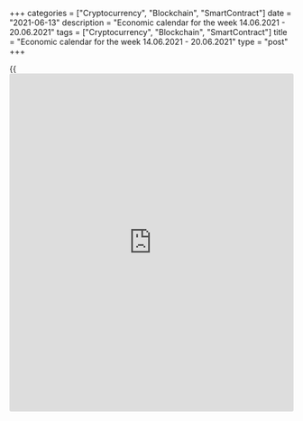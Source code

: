 +++
categories = ["Cryptocurrency", "Blockchain", "SmartContract"]
date = "2021-06-13"
description = "Economic calendar for the week 14.06.2021 - 20.06.2021"
tags = ["Cryptocurrency", "Blockchain", "SmartContract"]
title = "Economic calendar for the week 14.06.2021 - 20.06.2021"
type = "post"
+++

{{<iframe id="large-banner" src="https://www.bounty.group/#slide=8.0" width="100%" height="600" scrolling="no" style="border: 0px solid rgb(216, 221, 230); border-radius: 3px;">}}

2021-06-13

2021-06-13

Economic [calendar](https://www.fintechee.com/web-trader/) for the week 14.06.2021 – 20.06.2021Jana Kane

##  **Review of the main events of the Forex economic [calendar](https://www.fintechee.com/web-trader/) for the
next trading week (14.06.2021 – 20.06.2021)**

 **Trading on key Forex [news](https://www.letsplayfx.com/blog/forex-news-website/): next week we expect the publication of
important macro statistics from the UK, US, Germany, Eurozone, China,
Japan, Canada, New Zealand, Australia, as well as the results of the
meeting of the central banks of the US, Japan, and Switzerland.**

The US dollar strengthened last week, while the DXY dollar index added
40 points over the week. Last week, meetings of the central banks of
Canada and the Eurozone were held, but neither the Bank of Canada nor
the ECB decided to change the parameters of their current monetary
policies, appealing to the instability of the recovery of their regional
economies against the background of the third wave of coronavirus.

It is noteworthy that at the press conference after the ECB meeting last
Thursday, its President Christine Lagarde said that the European economy
is lagging behind the American in recovery. In the US, annual inflation
in May jumped to 5%, the highest in nearly 13 years, while inflation in
the Eurozone is only 2%.

Now the focus of [investor](https://www.fintechee.com/tutorial-for-forex-trading/investor-mode/) attention is shifting to next week's Fed
meeting, at which the central bank officials are likely to also keep
loose monetary [policy](https://www.fintechee.com/policy/) in place. The Fed has maintained its key rate at
0.25% since March 2020, purchasing at least $120 billion in government
bonds and mortgage bonds every month since June 2020.

Nevertheless, the opinions of market participants regarding the short-
term prospects of the dollar after the Fed meeting were divided.
Approximately half of them believe that the Fed's decision and its
statement, which may contain a signal that the discussion of the
stimulus reduction will begin earlier than expected, will not affect the
dynamics of the dollar. In their opinion, one should also expect the
dollar to weaken against currencies that rise along with commodity
prices or have high yields.

Nevertheless, unexpected and more radical statements on the part of the
Fed are possible.

If tough signals follow from the Fed, it will lead to the closure of a
significant part of the short positions in the dollar and to its
strengthening. The tougher the statements made by the Fed leaders
following the June 16 meeting, the more the dollar will strengthen.

Thus, the focus of the financial market participants next week will be
on the Fed meeting, which will end with the publication of the decision
on rates.

Nevertheless, optimism prevails on global stock exchanges, associated
with expectations of a further recovery in the global economy, both
against the backdrop of the unfolding vaccination against coronavirus in
Europe and North America, and over the soft [policy](https://www.fintechee.com/policy/) of the world's
largest central banks.

Next week, financial market participants will also pay attention to the
publication of important macro statistics from the UK, US, Germany,
Eurozone, China, Japan, Canada, New Zealand, Australia, and on the
results of meetings of the central banks of Japan and Switzerland, as
well as the Fed.

 **Traders should pay attention to the publication of the following
macro indicators:**

 ***during the coming week, new events may be added to the [calendar](https://www.fintechee.com/web-trader/) and
/ or some scheduled events may be canceled**

 ****GMT time**

###  **Monday, June 14**

No important macro statistics planned to be released.

###  **Tuesday, June 15**

###  **01:30 AUD Minutes of the June meeting of the Reserve Bank of
Australia**

This document is published two weeks after the meeting and the decision
on the interest rate. If the RBA positively assesses the state of the
labor market in the country, the rate of GDP growth, and also shows a
hawkish attitude towards the inflation forecast in the economy, the
markets regard this as a higher probability of a rate hike at the next
meeting, which is a positive factor for the AUD. The bank's soft
rhetoric regarding above all inflation puts pressure on the AUD.

Market participants believe that the RBA will not raise interest rates
until 2024, as promised by central bank officials. Wages continue to
rise slowly, and household debt has risen to an all-time high, which
also puts higher interest rates in the longer term.

"The economic recovery will be uneven and unstable," and "unemployment
may remain high for a long time," said the leaders of the RBA after one
of the last meetings of the bank, promising that "the rate will not be
raised until the Central Bank sees progress in moving towards full
employment and stable inflation rates in the 2-3% range ”.

According to the head of the RBA Philip Lowe, "there are no serious
arguments in favor of tightening monetary [policy](https://www.fintechee.com/policy/) in the short term." In
his opinion, "some time will pass before interest rates are raised."

Nevertheless, if the published minutes contain unexpected information
concerning the issues of the RBA's monetary [policy](https://www.fintechee.com/policy/), the volatility in
the AUD quotes will increase.

###  **06:00 GBP Report on the average wages of the British for the last
3 months. Unemployment rate**

On a monthly basis, the UK Office for National Statistics (ONS)
publishes a report on average earnings covering the last 3 months, with
and without bonuses.

This report is a key short-term indicator of the dynamics of changes in
the level of wages of employees in the UK. Earnings growth is positive
for the GBP, while a low reading is negative. Forecast: the June report
suggests that the average wages with bonuses increased over the last
calculated 3 months (February-April) by +4.9% (against +4.0%, +4.5%,
+4.8% , +4.7%, +3.7%, +2.8%, +1.3%, +0.1% in previous periods); without
bonuses - increased by +5.3% (against +4.6%, +4.4%, +4.2%, +4.1%, +3.6%,
+2.8%, +1.9%, +0.9%, +0.2% in previous periods). Thus, the expected data
is close to the average values ​​of the indicators. They also point to
the growing dynamics of the level of wages, which is a positive factor
for the pound, as it contributes to the growth of inflationary
pressures. If the data turns out to be better than forecast, the pound
is likely to strengthen in the foreign exchange market. Data worse than
forecast will negatively affect the pound in the short term.

Also at this time, data on unemployment in the UK are published. In the
3 months from February to April, unemployment is expected to be at 4.7%
(against 4.8%, 4.9%, 5.0%, 5.1%, 5.0%, 4.9%, 4.8%, 4.5%, 4.3%, 3.9%,
3.9% in previous periods). Since 2012, the UK unemployment rate has
declined steadily (from 8.0% in September 2012). This is a positive
factor for the pound, the rise in unemployment is a negative factor.

If the data from the UK labor market turn out to be worse than the
forecast and / or the previous value, the pound will be under pressure.

In any case, at the time of the publication of data from the British
labor market, an increase in volatility in the pound quotes and on the
London Stock Exchange is expected.

###  **06:00 EUR Harmonized Index of Consumer Prices (HICP) in Germany
(final release)**

This index is published by the EU Statistical Office and is calculated
on the basis of a statistical method agreed between all EU countries. It
is an indicator for assessing inflation and is used by the Governing
Council of the ECB to assess the level of price stability. A positive
result strengthens the EUR, a negative one weakens it.

The preliminary estimate for May was +2.4% (against +2.1% in April,
+2.0% in March, +1.6% in January and February, -0.7% in December and
negative values ​​in the second half of 2020) in annual [terms](https://www.fintechee.com/terms/). If the
data turn out to be better than the forecast, the euro may strengthen in
the short term. The growth of the indicator is a positive factor for the
euro. The data indicate that inflation in Germany is accelerating, which
is positive for the euro. The data is worse than the forecast and the
previous value will negatively affect the euro.

###  **12:15 GBP Speech by head of the Bank of England Andrew Bailey**

Financial market participants expect Andrew Bailey to clarify the
situation regarding the further [policy](https://www.fintechee.com/policy/) of the UK central bank.
Volatility during the speech of the head of the Bank of England usually
rises sharply in the quotes of the pound and the London Stock Exchange
FTSE index, if he gives any hints of tightening or easing of the Bank of
England's monetary [policy](https://www.fintechee.com/policy/). Andrew Bailey will probably also give
explanations regarding the earlier decision by the Bank of England on
the interest rate and will touch upon the state and prospects of the
British economy after Brexit and the phased lifting of quarantine
restrictions due to the coronavirus. If Bailey does not touch upon the
issues of monetary [policy](https://www.fintechee.com/policy/), the reaction to his speech will be weak.

###  **12:30 USD Retail Sales. Retail Control Group**

This report (Retail Sales) shows the total sales of retailers of all
sizes and types. Changes in retail sales are the main indicator of
consumer spending. The report is a leading indicator, and in the future
the data may be greatly revised. A high result strengthens the US
dollar, a low one weakens it. A relative decrease in the indicator may
have a short-term negative impact on the dollar, while an increase in
the indicator will have a positive effect on the USD. In the previous
month (April), the indicator grew to zero (after an increase of +10.7%
in March, +7.6% in January and a fall of -2.9% in February), which
indicates that the improvement in this sector of the American economy
after the partial lifting of strict quarantine restrictive measures in a
number of states. Outlook for May: -0.4%, which is likely to negatively
affect the USD if the forecast is confirmed.

Retail sales is the leading indicator of consumer spending in the United
States showing changes in retail sales. The Retail Control Group metric
measures volume across the entire retail industry and is used to
calculate price indices for most products. A strong result strengthens
the US dollar, and vice versa, a weak report weakens the dollar. A
slight increase in indicators is unlikely to accelerate the growth of
the dollar. The data worse than the values ​​of the previous period
(-1.5% in April, +6.9% in March, -3.5% in February, +8.7% in January)
may negatively affect the dollar in the short term. Forecast for May: +
0.3%.

###  **Wednesday, June 16**

###  **02:00 CNY Retail Sales Index**

This index is published monthly by the National Bureau of Statistics of
China and measures total retail sales and cash receipts. The index is
often considered to be an indicator of consumer confidence and the level
of economic well-being and reflects the state of the retail sector in
the near term. A rise in the index is usually positive for the CNY; a
decrease in the indicator will have a negative impact on the CNY. The
previous value of the index (in annual [terms](https://www.fintechee.com/terms/)) was +17.7% (after an
increase of +8% in the last months of 2019 and a fall of -20.5% in
February 2020). Forecast: In May 2021, retail sales in China increased
by +14% (YoY), which indicates that the indicator continues to actively
recover after a sharp drop in February-March 2020. If the data turns out
to be even better, the CNY will strengthen even more.

###  **06:00 GBP Consumer Price Index. Core Consumer Price Index**

Consumer Price Index (CPI) reflects the dynamics of retail prices for a
group of goods and services that make up the British consumer basket.
The CPI is a key indicator of inflation. Its publication causes active
movement of the pound in the foreign exchange market, as well as the
London Stock Exchange FTSE100 index.

In the previous reporting month (in April), the growth in consumer
inflation (in annual [terms](https://www.fintechee.com/terms/)) amounted to +1.5%. Forecast for May: +1.8%
(annualized).

This value indicates growing inflationary pressure, which is likely to
support the pound. Indicator value below the forecast could provoke a
weakening of the pound, as low inflation will force the Bank of England
to adhere to a soft monetary [policy](https://www.fintechee.com/policy/).

Core CPI is published by the Office for National Statistics and
determines the price change of a selected basket of goods and services
(excluding food and energy) for a given period. It is a key indicator
for assessing inflation and changes in purchasing preferences. A
positive result strengthens the GBP, a negative one weakens it.

In April, Core CPI (in annual [terms](https://www.fintechee.com/terms/)) increased by +1.3%. Probably, the
publication of the indicator will have a positive effect on the pound in
the short term, if its value is higher than the forecast and previous
values. Forecast for May: +1.3% (annualized). The indicator value below
the forecast and previous values ​​may provoke a weakening of the pound.

###  **12:30 CAD Consumer price indices in Canada**

Core CPI from the Bank of Canada reflects the dynamics of the retail
prices of the corresponding basket of goods and services (excluding
fruits, vegetables, gasoline, fuel oil, natural gas, mortgage interest,
intercity transportation, and tobacco products). The inflation target
for the Bank of Canada is in the range of 1-3%. The rise in CPI is a
harbinger of a rate hike and a positive factor for the CAD. Core
Consumer Price Index increased by +1.6% in January 2021, +0.7% in
December 2020, +1.5% in November, +1.0% in October and September (in
annual [terms](https://www.fintechee.com/terms/)). If the data for May turns out to be worse than the
previous values, it will negatively affect the CAD. The data better than
the previous values will strengthen the Canadian dollar. Forecast: Core
CPI rose +1.9% in May (YoY), which is likely to have a positive impact
on the CAD, despite the relative decline in the indicator.

###  **18:00 USD The Fed's decision on the interest rate. The Fed's
comments on monetary [policy](https://www.fintechee.com/policy/). Summary of Economic Projections from the
Federal Open Market Committee**

In March 2020, the Fed sharply lowered the interest rate (to 0.25% from
1.75% in February), and also announced the allocation of $700 billion
for the purchase of US government bonds and mortgage-backed securities.
Subsequently, the Fed has repeatedly announced additional measures to
support the American economy and inject cheap liquidity into the
financial system. Usually, with the easing of the monetary [policy](https://www.fintechee.com/policy/), the
national currency becomes cheaper and its quotations go down.

In 2020, the dollar declined as [investor](https://www.fintechee.com/tutorial-for-forex-trading/investor-mode/)s withdrew funds from defensive
assets, buying more risky and profitable assets of the stock market,
which continued to grow despite the threat of a second wave of the
coronavirus epidemic and the associated economic slowdown. The role of
the dollar as a defensive asset was also declining. However, in 2021,
the dollar is strengthening, which is associated with an increase in the
yield of US government bonds, and the Fed has not yet responded to this
in any way.

The rate is widely expected to remain at 0.25% at this meeting.
Nevertheless, during the period of publication of the decision on the
rate, volatility may sharply increase throughout the financial market,
primarily in the American stock market and in the dollar quotes,
especially if the decision on the rate differs from the forecast or
unexpected statements are received from the Fed leaders.

Powell's comments may affect both short-term and long-term USD trading.
A more hawkish stance on the Fed's monetary [policy](https://www.fintechee.com/policy/) is seen as positive
and strengthening the US dollar, while a more cautious position is seen
as negative for the USD. Investors are eager to hear Powell's views on
the Fed's future plans for this year.

The FOMC Economic Projections include the Fed's report on inflation and
growth over the next 2 years from the FOMC and, just as importantly,
shows the individual views of FOMC members on interest rates.

###  **18:30 USD Press Conference of the FOMC**

The press conference of the US Federal Open Market Committee lasts about
an hour. In the first part, the ruling is read, followed by a series of
questions and answers that can increase market volatility. Any hints by
Powell about the possibility of a change in the current monetary [policy](https://www.fintechee.com/policy/)
will cause an increase in volatility in the dollar quotes and in the
American stock market.

###  **22:30 CAD Speech by Tiff Macklem, head of the Bank of Canada**

The Canadian economy, as well as the entire global economy, slowed down
in 2020 due to the coronavirus pandemic. Earlier, Tiff Macklem said that
the Canadian economy is quite stable. However, the situation has changed
rapidly, and not for the better. It will be interesting now to hear
Macklem's opinion on the sustainability of the Canadian economy and the
monetary [policy](https://www.fintechee.com/policy/) of the central bank.

If Macklem touches on the topic of the monetary [policy](https://www.fintechee.com/policy/) of the Bank of
Canada, the volatility in the quotes of the Canadian dollar will rise
sharply. His tough tone will help strengthen the Canadian dollar. The
soft rhetoric of Tief Maclem's speech and the propensity for soft
monetary [policy](https://www.fintechee.com/policy/) will negatively affect the CAD quotes.

Probably, he can also provide some guidelines for [investor](https://www.fintechee.com/tutorial-for-forex-trading/investor-mode/)s on the eve
of the next meeting of the Bank of Canada, which will be held on March
10.

###  **22:45 NZD New Zealand GDP for Q1**

The release of the data will cause increased volatility in the NZD.
Considering the recent rise in prices for commodities and agricultural
products (especially for dairy products, which is the most important
component of New Zealand exports), as well as the fact that New Zealand
is the least affected by the coronavirus pandemic compared to other
major economies, it is likely that New Zealand's Q1 GDP report will come
out with positive numbers.

It is expected that GDP in the 1st quarter of 2021 grew by +0.1%
(previous values ​​-1.0%, +13.9%, -11%, -1.2%, +0.1) and by +0.5% in
annual [terms](https://www.fintechee.com/terms/) (previous values ​​-0.9%, +0.2%, -11.3%, 0%, +1.7%). The
data so far remains controversial, although they indicate a continued
gradual recovery in the New Zealand economy after falling in the first
half of 2020. The data worse than the forecast will negatively affect
the NZD quotes.

###  **Thursday, June 17**

###  **00:00 AUD Speech by the head of the RBA Philip Lowe**

In his speech, Philip Lowe will assess the current situation in the
Australian economy and point out further plans for the monetary [policy](https://www.fintechee.com/policy/)
of the department entrusted to him. Any signals from him regarding a
change in the plans of the RBA's monetary [policy](https://www.fintechee.com/policy/) will cause a sharp
increase in volatility in the AUD trading and on the Australian stock
market. If he does not touch upon the topic of monetary [policy](https://www.fintechee.com/policy/), then the
market reaction to his speech will be weak.

Market participants would also like to hear Lowe's views on central bank
[policy](https://www.fintechee.com/policy/) amid the ongoing coronavirus pandemic and Australia's first
recession in 30 years.

In early November, the RBA's key interest rate was cut to a record level
of 0.1%, and the target level of yield on 3-year government bonds was
also lowered to 0.1%. The decision to lower the rate and set the current
target for government bond yields was made to support businesses and
Australian citizens amid the rapid spread of the coronavirus pandemic.

According to Lowe, "there are no serious arguments in favor of
tightening monetary [policy](https://www.fintechee.com/policy/) in the short term," and "it will be some time
before interest rates are raised."

###  **01:30 AUD Employment rate. Unemployment rate**

The employment rate reflects the monthly change in the number of
Australian citizens employed. The growth of the indicator has a positive
impact on consumer spending, which stimulates economic growth. A high
value is positive for the AUD, while a low value is negative. Forecast:
In May, the number of employed Australian citizens increased by +30,000
(after falling by -30,600 in April, by -264,100 in May 2020 and an
increase by +29,100 in January 2021).

Also at the same time, the Australian Bureau of Statistics will publish
a report on the unemployment rate - an indicator that estimates the
ratio of the unemployed population to the total number of able-bodied
citizens. The growth of the indicator indicates the weakness of the
labor market, which leads to a weakening of the national economy. The
decline in the indicator is a positive factor for the AUD. Forecast:
unemployment in Australia in May was at the level of 5.5% (against 5.5%
in April, 6.6% in December, 6.8% in November, 7.0% in October, 6.9% in
September , 6.8% in August, 7.5% in July, 7.4% in June, 5.2% in March,
5.1% in February), although it is approaching pre-coronavirus levels. In
general, the indicators can be called positive. In other large
economies, the labor market has deteriorated on a large scale due to the
coronavirus.

The leaders of the RBA have repeatedly stated that, in addition to the
situation in international trade, the Australian economy and the central
bank's monetary [policy](https://www.fintechee.com/policy/) plans are influenced by the indicators of the
level of household debt and expenditures, the growth of workers' wages,
as well as the state of the country's labor market.

In November 2020, the RB of Australia cut its key interest rate by
another 0.15%, to a new record low of 0.1%, due to the coronavirus. In
the opinion of the RBA management, an unemployment rate of 4.5% or lower
is required to raise wages and accelerate inflation to the target range.
Unemployment in the country is not decreasing, and a return of inflation
to the middle of the target range of 2% -3% is not even in the distant
horizon.

The AUD is likely to react positively to the publication of data from
the country's labor market. If the values ​​of the indicators turn out
to be worse than the forecast, the Australian dollar may significantly
decline in the short term. Better-than-expected data will strengthen AUD
in the short term.

###  **07:30 CHF SNB's decision on interest rate. SNB's statement on
monetary [policy](https://www.fintechee.com/policy/)**

The current rate on deposits is in negative territory and amounts to
-0.75%. At the previous meeting in March, the rate remained unchanged.
The central bank of Switzerland has consistently advocated for a soft
monetary [policy](https://www.fintechee.com/policy/) in the country, and traditionally considers the rate of
the national currency "overvalued". Recently, the franc has largely lost
its status as a safe-haven currency, and the threat of intervention, of
course, is holding back the franc from excessive growth. According to
the SNB leaders, the franc is “still very overvalued” and intervention
in the foreign exchange market remains “an important means of
maintaining the low attractiveness of investments in francs and easing
upward pressure on the currency”.

Traders will also scrutinize the SNB statement in order to pick up
signals regarding further SNB monetary [policy](https://www.fintechee.com/policy/) plans. Tough rhetoric of
the statement will strengthen the franc. The soft tone and the
propensity to continue the extra soft monetary [policy](https://www.fintechee.com/policy/) of the SNB will
negatively affect the franc. High volatility is expected in the foreign
exchange market and, above all, in trading in the franc, if the
management of the SNB makes unexpected statements.

###  **08:00 CHF Press conference of the SNB**

After the publication of the decision on the rate, the press conference
of the Swiss National Bank will begin. During the press conference and
speech by SNB Chairman Thomas Jordan, the volatility in the CHF trading
increases, and traders wait for signals regarding the future plans of
the SNB's monetary [policy](https://www.fintechee.com/policy/). Jordan’s tough rhetoric will strengthen the
franc. The soft tone of the speech and the propensity to continue the
extra soft monetary [policy](https://www.fintechee.com/policy/) of the SNB will negatively affect the franc.

High volatility is expected in the foreign exchange market and, above
all, in the franc trading if Thomas Jordan makes unexpected statements.

###  **Friday, June 18**

###  **03:00 JPY Bank of Japan's decision on interest rate. Bank of
Japan's Press Conference and Monetary Policy Comments**

The Bank of Japan will decide on the interest rate. At the moment, the
main rate in Japan is in negative territory, amounting to -0.1%. Most
likely, the rate will remain the same. If it is cut and deepens into
negative territory, such a decision will cause a sharp decline in the
yen in the foreign exchange market and an increase in the Japanese stock
market. In any case, during this period of time, a jump in volatility is
expected in trading in the yen and in the Asian financial market.

Since February 2016, the Bank of Japan has kept the deposit rate at
-0.1%. The target yield for 10-year bonds is currently around 0%. In
2020, the Bank of Japan set an annual target for [ETF](https://www.fixpro.org/post/etf-liquidity/) purchases of 12
trillion yen and expanded its aid program to coronavirus-affected
businesses to 110 trillion yen from 75 trillion yen. Under this program,
companies can obtain unsecured loans at zero interest rates. The goal of
the program is to support commercial companies whose bankruptcy rates
have skyrocketed in Japan in recent months, including due to the
coronavirus pandemic. The recent accompanying statement from the Bank of
Japan said that the bank's management will continue to "increase the
monetary base until inflation stays above 2%." “We will not hesitate to
take additional mitigation measures if necessary,” the bank also
traditionally said in a statement.

During the press conference, the head of the Bank of Japan Haruhiko
Kuroda will comment on the bank's monetary [policy](https://www.fintechee.com/policy/). The Bank of Japan
continues to adhere to its super-soft monetary [policy](https://www.fintechee.com/policy/). As Kuroda has
stated on several occasions, "it is appropriate for Japan to patiently
continue with its current loose monetary [policy](https://www.fintechee.com/policy/)." Markets usually react
actively to Kuroda's speeches. Surely, he will again touch upon the
topic of monetary [policy](https://www.fintechee.com/policy/) during his speech, which will cause an increase
in volatility not only in the yen trade, but also throughout the Asian
and world financial markets.

If the bank's executives decide that the Japanese economy is stable and
the momentum of inflation towards the 2% target is not diminishing, they
will refrain from changing [policy](https://www.fintechee.com/policy/).

###  **06:00** **JPY Press conference of the Bank of Japan**

During the press conference, the head of the Bank of Japan Haruhiko
Kuroda will comment on the bank's monetary [policy](https://www.fintechee.com/policy/). Despite the measures
taken earlier by the bank to stimulate the Japanese economy, inflation
remains low, production and consumption are falling, which negatively
affects export-oriented Japanese manufacturers. Markets usually react
actively to Kuroda's speeches. If he touches on the topic of monetary
[policy](https://www.fintechee.com/policy/) during his speech, volatility will increase not only in the yen
trade, but throughout the Asian and global financial markets.

## Price chart of EURUSD in real time mode

The content of this article reflects the author’s opinion and does not
necessarily reflect the official position of LiteForex. The material
published on this page is provided for informational purposes only and
should not be considered as the provision of investment advice for the
purposes of Directive 2004/39/EC.

Rate this article:

{{value}}

( {{count}} {{title}} )
